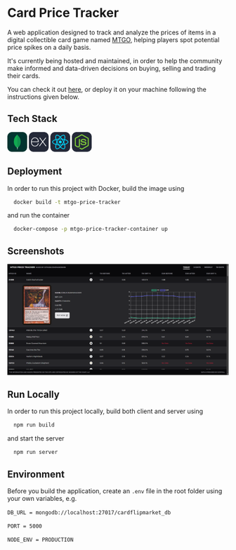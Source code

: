 
# Card Price Tracker

A web application designed to track and analyze the prices of items in a digital collectible card game named [MTGO](https://www.mtgo.com/en/mtgo), helping players spot potential price spikes on a daily basis.

It's currently being hosted and maintained, in order to help the community make informed and data-driven decisions on buying, selling and trading their cards.

You can check it out [here](https://cardflipmarket-manosmin.onrender.com/), or deploy it on your machine following the instructions given below.

## Tech Stack

<img src="https://github.com/tandpfun/skill-icons/raw/main/icons/MongoDB.svg" alt="mongodb" height=45> <img src="https://github.com/tandpfun/skill-icons/raw/main/icons/ExpressJS-Dark.svg" alt="expressjs" height=45> <img src="https://github.com/tandpfun/skill-icons/raw/main/icons/React-Dark.svg" alt="reactjs" height=45> <img src="https://github.com/tandpfun/skill-icons/raw/main/icons/NodeJS-Dark.svg" alt="nodejs" height=45>

## Deployment

In order to run this project with Docker, build the image using

```bash
  docker build -t mtgo-price-tracker
```

and run the container

```bash
  docker-compose -p mtgo-price-tracker-container up
```

## Screenshots

![MTGO Price Tracker](screenshots/ss0.png)


## Run Locally

In order to run this project locally, build both client and server using

```bash
  npm run build
```

and start the server

```bash
  npm run server
```

## Environment

Before you build the application, create an `.env` file in the root folder using your own variables, e.g.

`DB_URL = mongodb://localhost:27017/cardflipmarket_db`

`PORT = 5000`

`NODE_ENV = PRODUCTION`

